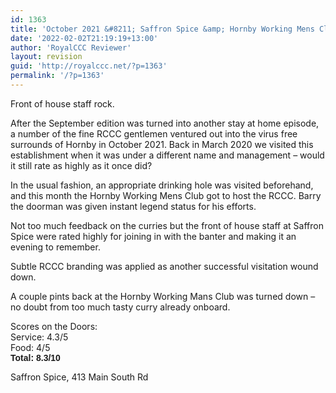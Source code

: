 ```yaml
---
id: 1363
title: 'October 2021 &#8211; Saffron Spice &amp; Hornby Working Mens Club'
date: '2022-02-02T21:19:19+13:00'
author: 'RoyalCCC Reviewer'
layout: revision
guid: 'http://royalccc.net/?p=1363'
permalink: '/?p=1363'
---
```


Front of house staff rock.

After the September edition was turned into another stay at home episode, a number of the fine RCCC gentlemen ventured out into the virus free surrounds of Hornby in October 2021. Back in March 2020 we visited this establishment when it was under a different name and management – would it still rate as highly as it once did?

In the usual fashion, an appropriate drinking hole was visited beforehand, and this month the Hornby Working Mens Club got to host the RCCC. Barry the doorman was given instant legend status for his efforts.

Not too much feedback on the curries but the front of house staff at Saffron Spice were rated highly for joining in with the banter and making it an evening to remember.

Subtle RCCC branding was applied as another successful visitation wound down.

A couple pints back at the Hornby Working Mans Club was turned down – no doubt from too much tasty curry already onboard.

Scores on the Doors:  
Service: 4.3/5  
Food: 4/5  
**<span style="font-family: 'Calibri',sans-serif">Total: 8.3/10</span>**

Saffron Spice, 413 Main South Rd